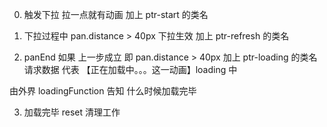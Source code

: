 0. 触发下拉 拉一点就有动画
   加上 ptr-start 的类名

1. 下拉过程中
pan.distance > 40px 下拉生效
加上 ptr-refresh 的类名

2. panEnd
   如果 上一步成立 即 pan.distance > 40px
   加上 ptr-loading 的类名 请求数据
   代表 【正在加载中。。。这一动画】loading 中

由外界 loadingFunction 告知 什么时候加载完毕

3. 加载完毕
   reset 清理工作
